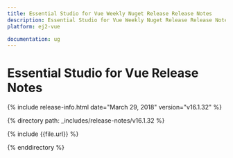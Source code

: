 ```yaml
---
title: Essential Studio for Vue Weekly Nuget Release Release Notes  
description: Essential Studio for Vue Weekly Nuget Release Release Notes  
platform: ej2-vue

documentation: ug
---
```


# Essential Studio for  Vue  Release Notes  

{% include release-info.html date="March 29, 2018"  version="v16.1.32" %} 

{% directory path: _includes/release-notes/v16.1.32 %}

{% include {{file.url}} %}

{% enddirectory %}


